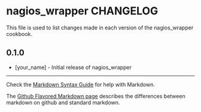 # nagios_wrapper CHANGELOG

This file is used to list changes made in each version of the nagios_wrapper cookbook.

## 0.1.0
- [your_name] - Initial release of nagios_wrapper

- - -
Check the [Markdown Syntax Guide](http://daringfireball.net/projects/markdown/syntax) for help with Markdown.

The [Github Flavored Markdown page](http://github.github.com/github-flavored-markdown/) describes the differences between markdown on github and standard markdown.
